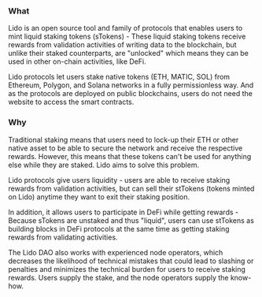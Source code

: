 ### What

Lido is an open source tool and family of protocols that enables users to mint liquid staking tokens (sTokens) - These liquid staking tokens receive rewards from validation activities of writing data to the blockchain, but unlike their staked counterparts, are "unlocked" which means they can be used in other on-chain activities, like DeFi. 

Lido protocols let users stake native tokens (ETH, MATIC, SOL) from Ethereum, Polygon, and Solana networks in a fully permissionless way. And as the protocols are deployed on public blockchains, users do not need the website to access the smart contracts.

### Why

Traditional staking means that users need to lock-up their ETH or other native asset to be able to secure the network and receive the respective rewards. However, this means that these tokens can't be used for anything else while they are staked. Lido aims to solve this problem. 

Lido protocols give users liquidity - users are able to receive staking rewards from validation activities, but can sell their stTokens (tokens minted on Lido) anytime they want to exit their staking position. 

In addition, it allows users to participate in DeFi while getting rewards - Because sTokens are unstaked and thus "liquid", users can use stTokens as building blocks in DeFi protocols at the same time as getting staking rewards from validating activities.

The Lido DAO also works with experienced node operators, which decreases the likelihood of technical mistakes that could lead to slashing or penalties and minimizes the technical burden for users to receive staking rewards. Users supply the stake, and the node operators supply the know-how.

